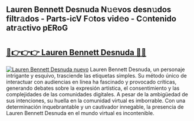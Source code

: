 ## Lauren Bennett Desnuda N𝚞𝚎vos desn𝚞dos filtr𝚊dos - Parts-icV F𝚘tos vid𝚎o - C𝚘ntenido atr𝚊ctivo pERoG

# <h2><a href="http://mb4v9l.tromn.icu/?c=Lauren+Bennett+Desnuda">🔗👉👉👉 Lauren Bennett Desnuda 🔗🔗</a></h2>

[![Lauren Bennett Desnuda nuevo](https://i.imgur.com/pEAQMta.gif)](http://mb4v9l.tromn.icu/?c=Lauren+Bennett+Desnuda)
Lauren Bennett Desnuda, un personaje intrigante y esquivo, trasciende las etiquetas simples. Su método único de interactuar con audiencias en línea ha fascinado y provocado críticas, generando debates sobre la expresión artística, el consentimiento y las complejidades de las comunidades digitales. A pesar de la ambigüedad de sus intenciones, su huella en la comunidad virtual es imborrable. Con una determinación inquebrantable y un cautivador innegable, la presencia de Lauren Bennett Desnuda en el mundo virtual es incontenible.
